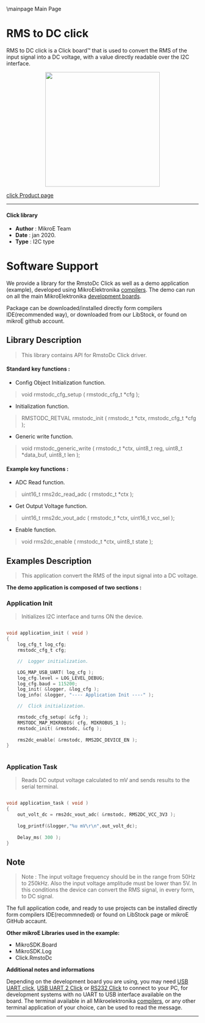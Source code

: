 \mainpage Main Page
 
# RMS to DC click

RMS to DC click is a Click board™ that is used to convert the RMS of the input signal into a DC voltage, with a value directly readable over the I2C interface.

<p align="center">
  <img src="https://download.mikroe.com/images/click_for_ide/rmstodc_click.png" height=300px>
</p>

[click Product page](<https://www.mikroe.com/rms-to-dc-click>)

---


#### Click library 

- **Author**        : MikroE Team
- **Date**          : jan 2020.
- **Type**          : I2C type


# Software Support

We provide a library for the RmstoDc Click 
as well as a demo application (example), developed using MikroElektronika 
[compilers](https://shop.mikroe.com/compilers). 
The demo can run on all the main MikroElektronika [development boards](https://shop.mikroe.com/development-boards).

Package can be downloaded/installed directly form compilers IDE(recommended way), or downloaded from our LibStock, or found on mikroE github account. 

## Library Description

> This library contains API for RmstoDc Click driver.

#### Standard key functions :

- Config Object Initialization function.
> void rmstodc_cfg_setup ( rmstodc_cfg_t *cfg ); 
 
- Initialization function.
> RMSTODC_RETVAL rmstodc_init ( rmstodc_t *ctx, rmstodc_cfg_t *cfg );

- Generic write function.
> void rmstodc_generic_write ( rmstodc_t *ctx, uint8_t reg, uint8_t *data_buf, uint8_t len );


#### Example key functions :

- ADC Read function.
> uint16_t rms2dc_read_adc ( rmstodc_t *ctx );
 
- Get Output Voltage function.
> uint16_t rms2dc_vout_adc ( rmstodc_t *ctx, uint16_t vcc_sel );

- Enable function.
> void rms2dc_enable ( rmstodc_t *ctx, uint8_t state );

## Examples Description

> This application convert the RMS of the input signal into a DC voltage.

**The demo application is composed of two sections :**

### Application Init 

> Initializes I2C interface and turns ON the device.

```c

void application_init ( void )
{
    log_cfg_t log_cfg;
    rmstodc_cfg_t cfg;

    //  Logger initialization.

    LOG_MAP_USB_UART( log_cfg );
    log_cfg.level = LOG_LEVEL_DEBUG;
    log_cfg.baud = 115200;
    log_init( &logger, &log_cfg );
    log_info( &logger, "---- Application Init ----" );

    //  Click initialization.

    rmstodc_cfg_setup( &cfg );
    RMSTODC_MAP_MIKROBUS( cfg, MIKROBUS_1 );
    rmstodc_init( &rmstodc, &cfg );
    
    rms2dc_enable( &rmstodc, RMS2DC_DEVICE_EN );
}
  
```

### Application Task

> Reads DC output voltage calculated to mV and
   sends results to the serial terminal.

```c

void application_task ( void )
{
    out_volt_dc = rms2dc_vout_adc( &rmstodc, RMS2DC_VCC_3V3 );
    
    log_printf(&logger,"%u mV\r\n",out_volt_dc);
    
    Delay_ms( 300 );
} 

```

## Note

> Note : The input voltage frequency should be in the range from 50Hz to 250kHz.
> Also the input voltage amplitude must be lower than 5V.
> In this conditions the device can convert the RMS signal, in every form, to DC signal.

The full application code, and ready to use projects can be  installed directly form compilers IDE(recommneded) or found on LibStock page or mikroE GitHub accaunt.

**Other mikroE Libraries used in the example:** 

- MikroSDK.Board
- MikroSDK.Log
- Click.RmstoDc

**Additional notes and informations**

Depending on the development board you are using, you may need 
[USB UART click](https://shop.mikroe.com/usb-uart-click), 
[USB UART 2 Click](https://shop.mikroe.com/usb-uart-2-click) or 
[RS232 Click](https://shop.mikroe.com/rs232-click) to connect to your PC, for 
development systems with no UART to USB interface available on the board. The 
terminal available in all Mikroelektronika 
[compilers](https://shop.mikroe.com/compilers), or any other terminal application 
of your choice, can be used to read the message.



---

